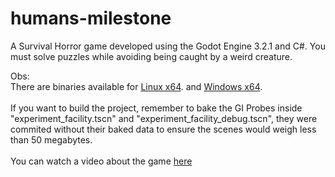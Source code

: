 # humans-milestone
A Survival Horror game developed using the Godot Engine 3.2.1 and C#. You must solve puzzles while avoiding being caught by a weird creature.<br/>

Obs:<br/>
There are binaries available for [Linux x64](https://u.pcloud.link/publink/show?code=XZpmM6kZ2GhdW3Xchhu1pvyaF4vAKHlWK1yy). and [Windows x64](https://u.pcloud.link/publink/show?code=XZzmM6kZn1dtT4cC6FQ3sPpBh9lRKhiuxbty).<br/><br/>
If you want to build the project, remember to bake the GI Probes inside "experiment_facility.tscn" and "experiment_facility_debug.tscn", they were commited without their baked data to ensure the scenes would weigh less than 50 megabytes.<br/><br/>
You can watch a video about the game [here](https://www.youtube.com/watch?v=3BL7vPedSl0)
